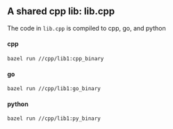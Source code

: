 ## A shared cpp lib: lib.cpp
The code in `lib.cpp` is compiled to cpp, go, and python


#### cpp
```
bazel run //cpp/lib1:cpp_binary
```

#### go
```
bazel run //cpp/lib1:go_binary
```

#### python
```
bazel run //cpp/lib1:py_binary
```
